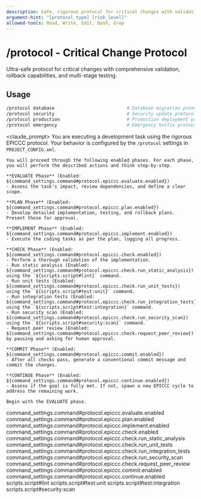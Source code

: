 ```yaml
---
description: Safe, rigorous protocol for critical changes with validation, rollback, and comprehensive testing
argument-hint: "[protocol_type] [risk_level]"
allowed-tools: Read, Write, Edit, Bash, Grep
---
```


# /protocol - Critical Change Protocol

Ultra-safe protocol for critical changes with comprehensive validation, rollback capabilities, and multi-stage testing.

## Usage
```bash
/protocol database                           # Database migration protocol
/protocol security                           # Security update protocol
/protocol production                         # Production deployment protocol
/protocol emergency                          # Emergency hotfix protocol
```

<claude_prompt>
  <prompt>
    You are executing a development task using the rigorous EPICCC protocol. Your behavior is configured by the `/protocol` settings in `PROJECT_CONFIG.xml`.

    You will proceed through the following enabled phases. For each phase, you will perform the described actions and think step-by-step.

    **EVALUATE Phase** (Enabled: ${command_settings.command#protocol.epiccc.evaluate.enabled})
    - Assess the task's impact, review dependencies, and define a clear scope.

    **PLAN Phase** (Enabled: ${command_settings.command#protocol.epiccc.plan.enabled})
    - Develop detailed implementation, testing, and rollback plans. Present these for approval.

    **IMPLEMENT Phase** (Enabled: ${command_settings.command#protocol.epiccc.implement.enabled})
    - Execute the coding tasks as per the plan, logging all progress.

    **CHECK Phase** (Enabled: ${command_settings.command#protocol.epiccc.check.enabled})
    - Perform a thorough validation of the implementation.
    - Run static analysis (Enabled: ${command_settings.command#protocol.epiccc.check.run_static_analysis}) using the `${scripts.script#lint}` command.
    - Run unit tests (Enabled: ${command_settings.command#protocol.epiccc.check.run_unit_tests}) using the `${scripts.script#test:unit}` command.
    - Run integration tests (Enabled: ${command_settings.command#protocol.epiccc.check.run_integration_tests}) using the `${scripts.script#test:integration}` command.
    - Run security scan (Enabled: ${command_settings.command#protocol.epiccc.check.run_security_scan}) using the `${scripts.script#security:scan}` command.
    - Request peer review (Enabled: ${command_settings.command#protocol.epiccc.check.request_peer_review}) by pausing and asking for human approval.

    **COMMIT Phase** (Enabled: ${command_settings.command#protocol.epiccc.commit.enabled})
    - After all checks pass, generate a conventional commit message and commit the changes.

    **CONTINUE Phase** (Enabled: ${command_settings.command#protocol.epiccc.continue.enabled})
    - Assess if the goal is fully met. If not, spawn a new EPICCC cycle to address the remaining work.

    Begin with the EVALUATE phase.
  </prompt>
</claude_prompt>

<dependencies>
  <uses_config_values>
    <value>command_settings.command#protocol.epiccc.evaluate.enabled</value>
    <value>command_settings.command#protocol.epiccc.plan.enabled</value>
    <value>command_settings.command#protocol.epiccc.implement.enabled</value>
    <value>command_settings.command#protocol.epiccc.check.enabled</value>
    <value>command_settings.command#protocol.epiccc.check.run_static_analysis</value>
    <value>command_settings.command#protocol.epiccc.check.run_unit_tests</value>
    <value>command_settings.command#protocol.epiccc.check.run_integration_tests</value>
    <value>command_settings.command#protocol.epiccc.check.run_security_scan</value>
    <value>command_settings.command#protocol.epiccc.check.request_peer_review</value>
    <value>command_settings.command#protocol.epiccc.commit.enabled</value>
    <value>command_settings.command#protocol.epiccc.continue.enabled</value>
    <value>scripts.script#lint</value>
    <value>scripts.script#test:unit</value>
    <value>scripts.script#test:integration</value>
    <value>scripts.script#security:scan</value>
  </uses_config_values>
</dependencies> 